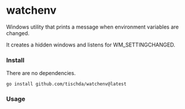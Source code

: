 ﻿# watchenv

Windows utility that prints a message when environment variables are changed.

It creates a hidden windows and listens for WM_SETTINGCHANGED.

### Install

There are no dependencies.

~~~
go install github.com/tischda/watchenv@latest
~~~

### Usage

~~~

~~~


